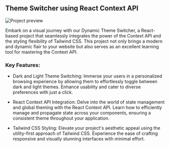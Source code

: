 ## Theme Switcher using React Context API

![Project preview](https://github.com/nafisreza/darkmode-react/assets/68966649/8eaa9542-d66b-4b4e-9f80-48f42d76a97b)

Embark on a visual journey with our Dynamic Theme Switcher, a React-based project that seamlessly integrates the power of the Context API and the styling flexibility of Tailwind CSS. This project not only brings a modern and dynamic flair to your website but also serves as an excellent learning tool for mastering the Context API.

### Key Features:

- Dark and Light Theme Switching: Immerse your users in a personalized browsing experience by allowing them to effortlessly toggle between dark and light themes. Enhance usability and cater to diverse preferences with just a click.

- React Context API Integration: Delve into the world of state management and global theming with the React Context API. Learn how to efficiently manage and propagate state across your components, ensuring a consistent theme throughout your application.

- Tailwind CSS Styling: Elevate your project's aesthetic appeal using the utility-first approach of Tailwind CSS. Experience the ease of crafting responsive and visually stunning interfaces with minimal effort.
